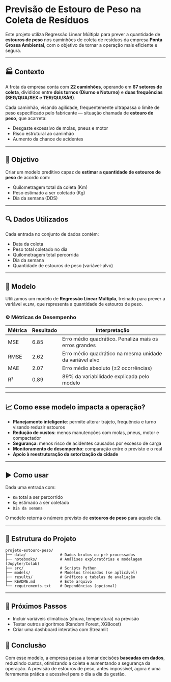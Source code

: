 # Previsão de Estouro de Peso na Coleta de Resíduos

Este projeto utiliza Regressão Linear Múltipla para prever a quantidade de **estouros de peso** nos caminhões de coleta de resíduos da empresa **Ponta Grossa Ambiental**, com o objetivo de tornar a operação mais eficiente e segura.

---

## 🏭 Contexto

A frota da empresa conta com **22 caminhões**, operando em **67 setores de coleta**, divididos entre **dois turnos (Diurno e Noturno)** e **duas frequências (SEG/QUA/SEX e TER/QUI/SÁB)**.

Cada caminhão, visando agilidade, frequentemente ultrapassa o limite de peso especificado pelo fabricante — situação chamada de **estouro de peso**, que acarreta:

- Desgaste excessivo de molas, pneus e motor
- Risco estrutural ao caminhão
- Aumento da chance de acidentes

---

## 🎯 Objetivo

Criar um modelo preditivo capaz de **estimar a quantidade de estouros de peso** de acordo com:

- Quilometragem total da coleta (Km)
- Peso estimado a ser coletado (Kg)
- Dia da semana (DDS)

---

## 🔍 Dados Utilizados

Cada entrada no conjunto de dados contém:

- Data da coleta
- Peso total coletado no dia
- Quilometragem total percorrida
- Dia da semana
- Quantidade de estouros de peso (variável-alvo)

---

## 🧠 Modelo

Utilizamos um modelo de **Regressão Linear Múltipla**, treinado para prever a variável `ACIMA`, que representa a quantidade de estouros de peso.

### ⚙️ Métricas de Desempenho

| Métrica | Resultado | Interpretação |
|--------|-----------|---------------|
| MSE    | 6.85      | Erro médio quadrático. Penaliza mais os erros grandes |
| RMSE   | 2.62      | Erro médio quadrático na mesma unidade da variável alvo |
| MAE    | 2.07      | Erro médio absoluto (±2 ocorrências) |
| R²     | 0.89      | 89% da variabilidade explicada pelo modelo |

---

## 📈 Como esse modelo impacta a operação?

- **Planejamento inteligente**: permite alterar trajeto, frequência e turno visando reduzir estouros
- **Redução de custos**: menos manutenções com molas, pneus, motor e compactador
- **Segurança**: menos risco de acidentes causados por excesso de carga
- **Monitoramento de desempenho**: comparação entre o previsto e o real
- **Apoio à reestruturação da setorização da cidade**

---

## ▶️ Como usar

Dada uma entrada com:

- `Km` total a ser percorrido
- `Kg` estimado a ser coletado
- `Dia da semana`

O modelo retorna o número previsto de **estouros de peso** para aquele dia.

---

## 📁 Estrutura do Projeto

```
projeto-estouro-peso/
├── data/               # Dados brutos ou pré-processados
├── notebooks/          # Análises exploratórias e modelagem (Jupyter/Colab)
├── src/                # Scripts Python
├── models/             # Modelos treinados (se aplicável)
├── results/            # Gráficos e tabelas de avaliação
├── README.md           # Este arquivo
└── requirements.txt    # Dependências (opcional)
```

---

## 🚧 Próximos Passos

- Incluir variáveis climáticas (chuva, temperatura) na previsão
- Testar outros algoritmos (Random Forest, XGBoost)
- Criar uma dashboard interativa com Streamlit


## 📌 Conclusão

Com esse modelo, a empresa passa a tomar decisões **baseadas em dados**, reduzindo custos, otimizando a coleta e aumentando a segurança da operação. A previsão de estouros de peso, antes impossível, agora é uma ferramenta prática e acessível para o dia a dia da gestão.
